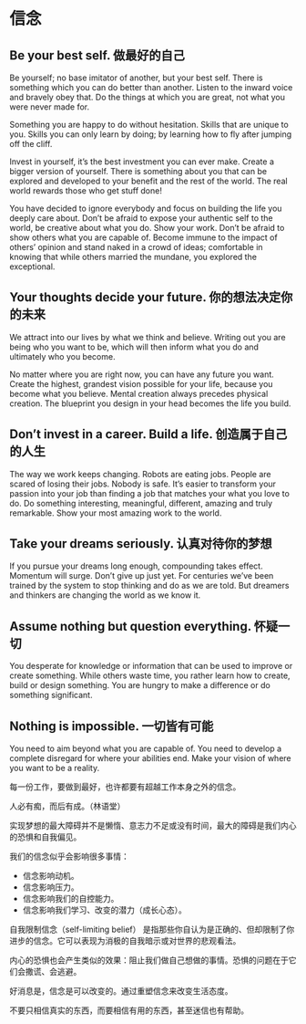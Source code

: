 # 信念

## Be your best self. 做最好的自己

Be yourself; no base imitator of another, but your best self. There is something which you can do better than another.
Listen to the inward voice and bravely obey that. Do the things at which you are great, not what you were never made for.

Something you are happy to do without hesitation. Skills that are unique to you.
Skills you can only learn by doing; by learning how to fly after jumping off the cliff.

Invest in yourself, it’s the best investment you can ever make. Create a bigger version of yourself.
There is something about you that can be explored and developed to your benefit and the rest of the world.
The real world rewards those who get stuff done!

You have decided to ignore everybody and focus on building the life you deeply care about.
Don’t be afraid to expose your authentic self to the world, be creative about what you do.
Show your work. Don’t be afraid to show others what you are capable of.
Become immune to the impact of others’ opinion and stand naked in a crowd of ideas; comfortable in knowing that while others married the mundane, you explored the exceptional.

## Your thoughts decide your future. 你的想法决定你的未来

We attract into our lives by what we think and believe.
Writing out you are being who you want to be, which will then inform what you do and ultimately who you become.

No matter where you are right now, you can have any future you want.
Create the highest, grandest vision possible for your life, because you become what you believe.
Mental creation always precedes physical creation. The blueprint you design in your head becomes the life you build.

## Don’t invest in a career. Build a life. 创造属于自己的人生

The way we work keeps changing. Robots are eating jobs. People are scared of losing their jobs. Nobody is safe.
It’s easier to transform your passion into your job than finding a job that matches your what you love to do.
Do something interesting, meaningful, different, amazing and truly remarkable. Show your most amazing work to the world.

## Take your dreams seriously. 认真对待你的梦想

If you pursue your dreams long enough, compounding takes effect. Momentum will surge. Don’t give up just yet.
For centuries we’ve been trained by the system to stop thinking and do as we are told.
But dreamers and thinkers are changing the world as we know it.

## Assume nothing but question everything. 怀疑一切

You desperate for knowledge or information that can be used to improve or create something.
While others waste time, you rather learn how to create, build or design something.
You are hungry to make a difference or do something significant.

## Nothing is impossible. 一切皆有可能

You need to aim beyond what you are capable of.
You need to develop a complete disregard for where your abilities end.
Make your vision of where you want to be a reality.

每一份工作，要做到最好，也许都要有超越工作本身之外的信念。

人必有痴，而后有成。（林语堂）

实现梦想的最大障碍并不是懒惰、意志力不足或没有时间，最大的障碍是我们内心的恐惧和自我偏见。

我们的信念似乎会影响很多事情：

- 信念影响动机。
- 信念影响压力。
- 信念影响我们的自控能力。
- 信念影响我们学习、改变的潜力（成长心态）。

自我限制信念（self-limiting belief） 是指那些你自认为是正确的、但却限制了你进步的信念。它可以表现为消极的自我暗示或对世界的悲观看法。

内心的恐惧也会产生类似的效果：阻止我们做自己想做的事情。恐惧的问题在于它们会撒谎、会逃避。

好消息是，信念是可以改变的。通过重塑信念来改变生活态度。

不要只相信真实的东西，而要相信有用的东西，甚至迷信也有帮助。
